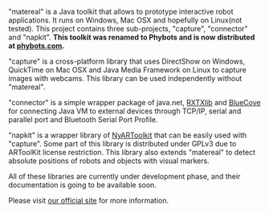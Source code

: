 "matereal" is a Java toolkit that allows to prototype interactive robot applications. It runs on Windows, Mac OSX and hopefully on Linux(not tested). This project contains three sub-projects, "capture", "connector" and "napkit". **This toolkit was renamed to Phybots and is now distributed at [phybots.com](http://phybots.com/).**

"capture" is a cross-platform library that uses DirectShow on Windows, QuickTime on Mac OSX and Java Media Framework on Linux to capture images with webcams. This library can be used independently without "matereal".

"connector" is a simple wrapper package of java.net, [RXTXlib](http://rxtx.qbang.org/wiki/) and [BlueCove](http://bluecove.org/) for connecting Java VM to external devices through TCP/IP, serial and parallel port and Bluetooth Serial Port Profile.

"napkit" is a wrapper library of [NyARToolkit](http://sourceforge.jp/projects/nyartoolkit) that can be easily used with "capture". Some part of this library is distributed under GPLv3 due to ARToolKit license restriction. This library also extends "matereal" to detect absolute positions of robots and objects with visual markers.

All of these libraries are currently under development phase, and their documentation is going to be available soon.

Please visit [our official site](http://phybots.com/) for more information.